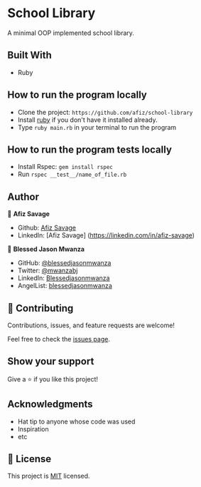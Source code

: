 # School Library

A minimal OOP implemented school library.

## Built With

- Ruby

## How to run the program locally

- Clone the project: `https://github.com/afiz/school-library `
- Install [ruby](https://www.ruby-lang.org/en/documentation/installation/) if you don't have it installed already.
- Type `ruby main.rb` in your terminal to run the program

## How to run the program tests locally

- Install Rspec: ```gem install rspec```
- Run ```rspec __test__/name_of_file.rb``` 

## Author

👤 **Afiz Savage**

- Github: [Afiz Savage](https://github.com/afizsavage)
- LinkedIn: [Afiz Savage] (https://linkedin.com/in/afiz-savage)

👤 **Blessed Jason Mwanza**

- GitHub: [@blessedjasonmwanza](https://github.com/blessedjasonmwanza)
- Twitter: [@mwanzabj](https://twitter.com/mwanzabj)
- LinkedIn: [Blessedjasonmwanza](https://linkedin.com/in/blessedjasonmwanza)
- AngelList: [blessedjasonmwanza](https://angel.co/u/blessedjasonmwanza)



## 🤝 Contributing

Contributions, issues, and feature requests are welcome!

Feel free to check the [issues page](../../issues/).

## Show your support

Give a ⭐️ if you like this project!

## Acknowledgments

- Hat tip to anyone whose code was used
- Inspiration
- etc

## 📝 License

This project is [MIT](./MIT.md) licensed.
